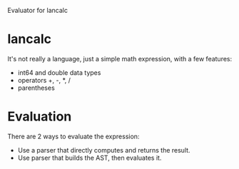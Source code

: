Evaluator for lancalc

# lancalc

It's not really a language, just a simple math expression, with a few features:
- int64 and double data types
- operators +, -, *, /
- parentheses

# Evaluation

There are 2 ways to evaluate the expression:
- Use a parser that directly computes and returns the result.
- Use parser that builds the AST, then evaluates it.
